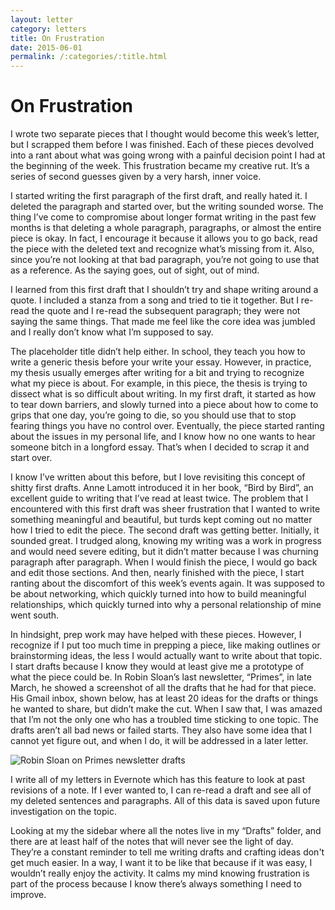 ```yaml
---
layout: letter
category: letters
title: On Frustration
date: 2015-06-01
permalink: /:categories/:title.html
---
```


# On Frustration

I wrote two separate pieces that I thought would become this week’s letter, but I scrapped them before I was finished. Each of these pieces devolved into a rant about what was going wrong with a painful decision point I had at the beginning of the week. This frustration became my creative rut. It’s a series of second guesses given by a very harsh, inner voice.

I started writing the first paragraph of the first draft, and really hated it. I deleted the paragraph and started over, but the writing sounded worse. The thing I’ve come to compromise about longer format writing in the past few months is that deleting a whole paragraph, paragraphs, or almost the entire piece is okay. In fact, I encourage it because it allows you to go back, read the piece with the deleted text and recognize what’s missing from it. Also, since you’re not looking at that bad paragraph, you’re not going to use that as a reference. As the saying goes, out of sight, out of mind.

I learned from this first draft that I shouldn’t try and shape writing around a quote. I included a stanza from a song and tried to tie it together. But I re-read the quote and I re-read the subsequent paragraph; they were not saying the same things. That made me feel like the core idea was jumbled and I really don’t know what I’m supposed to say.

The placeholder title didn’t help either. In school, they teach you how to write a generic thesis before your write your essay. However, in practice, my thesis usually emerges after writing for a bit and trying to recognize what my piece is about. For example, in this piece, the thesis is trying to dissect what is so difficult about writing. In my first draft, it started as how to tear down barriers, and slowly turned into a piece about how to come to grips that one day, you’re going to die, so you should use that to stop fearing things you have no control over. Eventually, the piece started ranting about the issues in my personal life, and I know how no one wants to hear someone bitch in a longford essay. That’s when I decided to scrap it and start over.

I know I’ve written about this before, but I love revisiting this concept of shitty first drafts. Anne Lamott introduced it in her book, “Bird by Bird”, an excellent guide to writing that I’ve read at least twice. The problem that I encountered with this first draft was sheer frustration that I wanted to write something meaningful and beautiful, but turds kept coming out no matter how I tried to edit the piece. The second draft was getting better. Initially, it sounded great. I trudged along, knowing my writing was a work in progress and would need severe editing, but it didn’t matter because I was churning paragraph after paragraph. When I would finish the piece, I would go back and edit those sections. And then, nearly finished with the piece, I start ranting about the discomfort of this week’s events again. It was supposed to be about networking, which quickly turned into how to build meaningful relationships, which quickly turned into why a personal relationship of mine went south.

In hindsight, prep work may have helped with these pieces. However, I recognize if I put too much time in prepping a piece, like making outlines or brainstorming ideas, the less I would actually want to write about that topic. I start drafts because I know they would at least give me a prototype of what the piece could be. In Robin Sloan’s last newsletter, “Primes”, in late March, he showed a screenshot of all the drafts that he had for that piece. His Gmail inbox, shown below, has at least 20 ideas for the drafts or things he wanted to share, but didn’t make the cut. When I saw that, I was amazed that I’m not the only one who has a troubled time sticking to one topic. The drafts aren’t all bad news or failed starts. They also have some idea that I cannot yet figure out, and when I do, it will be addressed in a later letter.

![Robin Sloan on Primes newsletter drafts](http://gallery.tinyletterapp.com/b7acb1dd09358f1ed19f16a562a005fc08d42511/images/50cd28c4-9d6d-4bee-b9b1-28d5a530d603.png)

I write all of my letters in Evernote which has this feature to look at past revisions of a note. If I ever wanted to, I can re-read a draft and see all of my deleted sentences and paragraphs. All of this data is saved upon future investigation on the topic.

Looking at my the sidebar where all the notes live in my “Drafts” folder, and there are at least half of the notes that will never see the light of day. They’re a constant reminder to tell me writing drafts and crafting ideas don't get much easier. In a way, I want it to be like that because if it was easy, I wouldn’t really enjoy the activity. It calms my mind knowing frustration is part of the process because I know there’s always something I need to improve.
